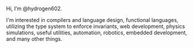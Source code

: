 Hi, I’m @hydrogen602.

I'm interested in compilers and language design, functional languages, utilizing the type system to enforce invariants, web development, physics simulations, useful utilities, automation, robotics, embedded development, and many other things.



<!--  

Reach me via `jonathan.p.rotter@gmail.com` or [https://www.linkedin.com/in/jonathan-rotter-085b3718a/](https://www.linkedin.com/in/jonathan-rotter-085b3718a/).

# Research

The research considers the application of astrophysics simulations of Saturn's rings using Rust, kD-trees, soft-sphere forces, and various methods of integration.

Pairwise Adaptive Timesteps for Soft-Sphere Collisions in Ring Simulations  
Jonathan Rotter, Mark C. Lewis  
Department of Computer Science, Trinity University,  
San Antonio, Texas, USA  

N-Body Performance with a kD-Tree: Comparing Rust to Other Languages  
Jonathan Rotter, Mark C. Lewis  
Department of Computer Science, Trinity University,  
San Antonio, Texas, USA

Soft Body Collisions for Ring Simulations with Rust  
Jonathan Rotter, Mark C. Lewis  
Department of Computer Science, Trinity University,  
San Antonio, Texas, USA  
-->
<!---
hydrogen602/hydrogen602 is a ✨ special ✨ repository because its `README.md` (this file) appears on your GitHub profile.
You can click the Preview link to take a look at your changes.
--->
